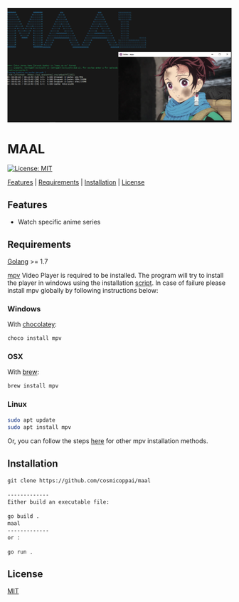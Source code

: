 ![header](static/ss.png)

# MAAL

[![License: MIT](https://img.shields.io/badge/License-MIT-yellow.svg)](https://opensource.org/licenses/MIT)

[Features](#features) |
[Requirements](#requirements) |
[Installation](#installation) |
[License](#license)

## Features

- Watch specific anime series

## Requirements

[Golang](https://go.dev/) >= 1.7

[mpv](https://mpv.io) Video Player is required to be installed. The program will try to install the player in windows using the installation [script](./scripts/updater.ps1). In case of failure please install mpv globally by following instructions below:

### Windows

With [chocolatey](https://chocolatey.org/):

```bash
choco install mpv
```

### OSX

With [brew](https://brew.sh/):

```bash
brew install mpv
```

### Linux

```bash
sudo apt update
sudo apt install mpv
```

Or, you can follow the steps [here](https://mpv.io/installation/) for other mpv installation methods.

## Installation

```
git clone https://github.com/cosmicoppai/maal

-------------
Either build an executable file:

go build .
maal
-------------
or :

go run .
```

## License

[MIT](http://g14n.info/mit-license)
